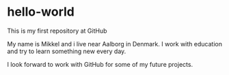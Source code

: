 # hello-world
This is my first repository at GitHub

My name is Mikkel and i live near Aalborg in Denmark.
I work with education and try to learn something new every day.

I look forward to work with GitHub for some of my future projects.
